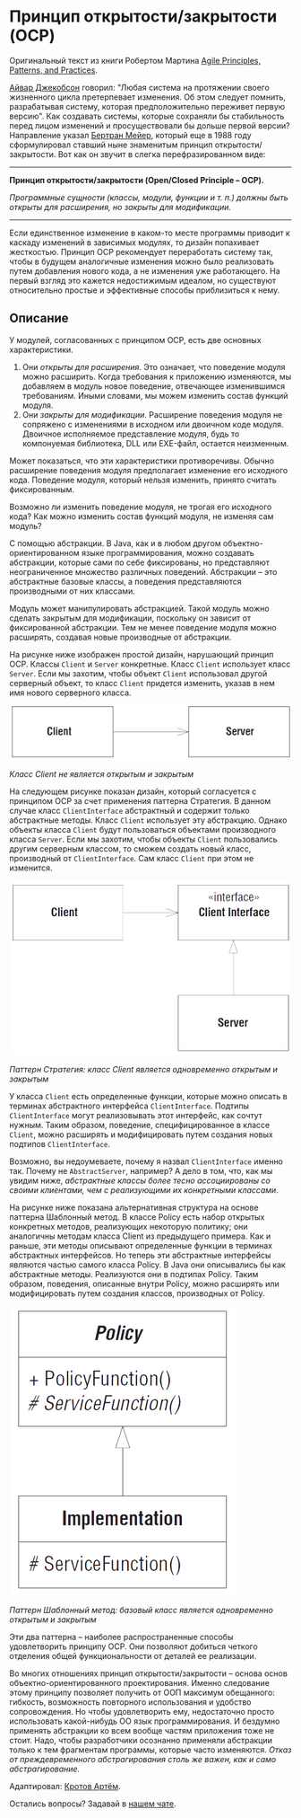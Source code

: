 # Принцип открытости/закрытости (OCP)

Оригинальный текст из книги Робертом Мартина [Agile Principles, Patterns, and Practices](https://www.amazon.com/Agile-Principles-Patterns-Practices-C/dp/0131857258).

[Айвар Джекобсон](https://www.amazon.com/Object-Oriented-Software-Engineering-Approach/dp/0201544350) говорил: "Любая система на протяжении своего жизненного цикла претерпевает изменения. Об этом следует помнить, разрабатывая систему, которая предположительно переживет первую версию". Как создавать системы, которые сохраняли бы стабильность перед  лицом изменений и просуществовали бы дольше первой версии? Направление указал [Бертран Мейер](https://www.amazon.com/Object-Oriented-Software-Construction-Prentice-Hall-International/dp/0136290493), который еще в 1988 году сформулировал ставший ныне знаменитым принцип открытости/закрытости. Вот как он звучит в слегка перефразированном виде:

---
**Принцип открытости/закрытости (Open/Closed Principle – OCP).**

*Программные сущности (классы, модули, функции и т. п.) должны быть открыты для расширения, но закрыты для модификации.*

---

Если единственное изменение в каком-то месте программы приводит к каскаду изменений в зависимых модулях, то дизайн попахивает жесткостью. Принцип OCP рекомендует переработать систему так, чтобы в будущем аналогичные изменения можно было реализовать путем добавления нового кода, а не изменения уже работающего. На первый
взгляд это кажется недостижимым идеалом, но существуют относительно простые и эффективные способы приблизиться к нему.

## Описание

У модулей, согласованных с принципом OCP, есть две основных характеристики.

1. Они *открыты для расширения*. Это означает, что поведение модуля можно расширить. Когда требования к приложению изменяются, мы добавляем в модуль новое поведение, отвечающее изменившимся требованиям. Иными словами, мы можем изменить состав функций модуля.
1. Они *закрыты для модификации*. Расширение поведения модуля не сопряжено с изменениями в исходном или двоичном коде модуля. Двоичное исполняемое представление модуля, будь то компонуемая библиотека, DLL или EXE-файл, остается неизменным.

Может показаться, что эти характеристики противоречивы. Обычно расширение поведения модуля предполагает изменение его исходного
кода. Поведение модуля, который нельзя изменить, принято считать фиксированным.

Возможно ли изменить поведение модуля, не трогая его исходного кода? Как можно изменить состав функций модуля, не изменяя сам модуль?

С помощью абстракции. В Java, как и в любом другом объектно-ориентированном языке программирования, можно создавать абстракции, которые сами по себе фиксированы, но представляют неограниченное множество различных поведений. Абстракции – это абстрактные базовые классы, а поведения представляются производными от них классами.

Модуль может манипулировать абстракцией. Такой модуль можно сделать закрытым для модификации, поскольку он зависит от фиксированной абстракции. Тем не менее поведение модуля можно расширять, создавая новые производные от абстракции.

На рисунке ниже изображен простой дизайн, нарушающий принцип OCP. Классы ```Client``` и ```Server``` конкретные. Класс ```Client``` использует класс ```Server```. Если мы захотим, чтобы объект ```Client``` использовал другой серверный объект, то класс ```Client``` придется изменить, указав в нем имя нового серверного класса.

![_](./img/solid/ocp-img-01.png)

*Класс Client не является открытым и закрытым*

На следующем рисунке показан дизайн, который согласуется с принципом OCP за счет применения паттерна Стратегия. В данном случае класс ```ClientInterface``` абстрактный и содержит только абстрактные методы. Класс ```Client``` использует эту абстракцию. Однако объекты класса ```Client``` будут пользоваться объектами производного класса ```Server```. Если мы захотим, чтобы объекты ```Client``` пользовались другим серверным классом, то сможем создать новый класс, производный от ```ClientInterface```. Сам класс ```Client``` при этом не изменится.

![_](./img/solid/ocp-img-02.png)

*Паттерн Стратегия: класс Client является одновременно открытым и закрытым*

У класса ```Client``` есть определенные функции, которые можно описать в терминах абстрактного интерфейса ```ClientInterface```. Подтипы ```ClientInterface``` могут реализовывать этот интерфейс, как сочтут нужным. Таким образом, поведение, специфицированное в классе ```Client```, можно расширять и модифицировать путем создания новых подтипов ```ClientInterface```.

Возможно, вы недоумеваете, почему я назвал ```ClientInterface``` именно так. Почему не ```AbstractServer```, например? А дело в том, что, как мы увидим ниже, *абстрактные классы более тесно ассоциированы со своими клиентами, чем с реализующими их конкретными классами*.

На рисунке ниже показана альтернативная структура на основе паттерна Шаблонный метод. В классе Policy есть набор открытых конкретных методов, реализующих некоторую политику; они аналогичны методам класса Client из предыдущего примера. Как и раньше, эти методы описывают определенные функции в терминах абстрактных интерфейсов. Но теперь эти абстрактные интерфейсы являются частью самого класса Policy. В Java они описывались бы как абстрактные методы. Реализуются они в подтипах Policy. Таким образом, поведения, описанные внутри Policy, можно расширять или модифицировать путем создания классов, производных от Policy.

![_](./img/solid/ocp-img-03.png)

*Паттерн Шаблонный метод: базовый класс является одновременно открытым и закрытым*

Эти два паттерна – наиболее распространенные способы удовлетворить принципу OCP. Они позволяют добиться четкого отделения общей функциональности от деталей ее реализации.

Во многих отношениях принцип открытости/закрытости – основа основ объектно-ориентированного проектирования. Именно следование этому принципу позволяет получить от ООП максимум обещанного: гибкость, возможность повторного использования и удобство сопровождения. Но чтобы удовлетворить ему, недостаточно просто использовать какой-нибудь
ОО язык программирования. И бездумно применять абстракции ко всем вообще частям приложения тоже не стоит. Надо, чтобы разработчики осознанно применяли абстракции только к тем фрагментам программы, которые часто изменяются. *Отказ от преждевременного абстрагирования столь же важен, как и само абстрагирование.*

Адаптировал: [Кротов Артём](https://fb.com/artem.v.krotov).

Остались вопросы? Задавай в [нашем чате](https://t.me/technicalexcellenceru).
